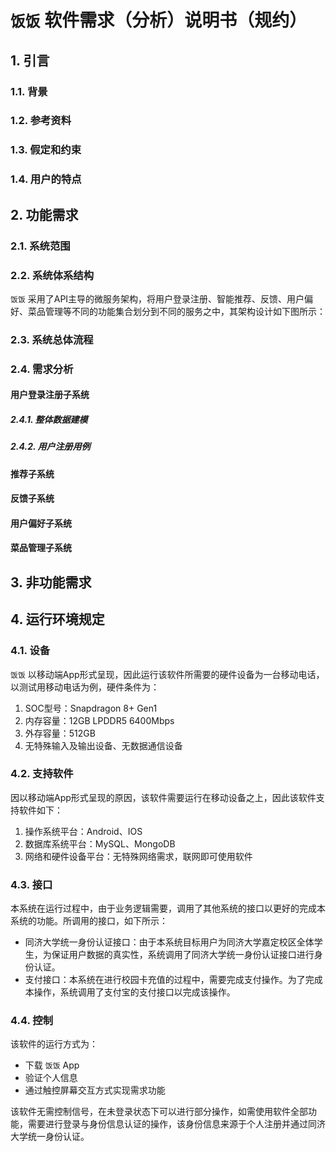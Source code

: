 # `饭饭` 软件需求（分析）说明书（规约）

## 1. 引言

### 1.1. 背景

### 1.2. 参考资料

### 1.3. 假定和约束

### 1.4. 用户的特点



## 2. 功能需求

### 2.1. 系统范围



### 2.2. 系统体系结构

`饭饭` 采用了API主导的微服务架构，将用户登录注册、智能推荐、反馈、用户偏好、菜品管理等不同的功能集合划分到不同的服务之中，其架构设计如下图所示：

### 2.3. 系统总体流程



### 2.4. 需求分析

#### 用户登录注册子系统

##### 2.4.1. 整体数据建模

##### 2.4.2. 用户注册用例

#### 推荐子系统



#### 反馈子系统



#### 用户偏好子系统



#### 菜品管理子系统



## 3. 非功能需求





## 4. 运行环境规定

### 4.1. 设备

`饭饭` 以移动端App形式呈现，因此运行该软件所需要的硬件设备为一台移动电话，以测试用移动电话为例，硬件条件为：

1. SOC型号：Snapdragon 8+ Gen1
2. 内存容量：12GB LPDDR5 6400Mbps
3. 外存容量：512GB
4. 无特殊输入及输出设备、无数据通信设备

### 4.2. 支持软件

因以移动端App形式呈现的原因，该软件需要运行在移动设备之上，因此该软件支持软件如下：

1. 操作系统平台：Android、IOS
2. 数据库系统平台：MySQL、MongoDB
3. 网络和硬件设备平台：无特殊网络需求，联网即可使用软件

### 4.3. 接口

本系统在运行过程中，由于业务逻辑需要，调用了其他系统的接口以更好的完成本系统的功能。所调用的接口，如下所示：

- 同济大学统一身份认证接口：由于本系统目标用户为同济大学嘉定校区全体学生，为保证用户数据的真实性，系统调用了同济大学统一身份认证接口进行身份认证。
- 支付接口：本系统在进行校园卡充值的过程中，需要完成支付操作。为了完成本操作，系统调用了支付宝的支付接口以完成该操作。

### 4.4. 控制

该软件的运行方式为：

- 下载 `饭饭` App
- 验证个人信息
- 通过触控屏幕交互方式实现需求功能

该软件无需控制信号，在未登录状态下可以进行部分操作，如需使用软件全部功能，需要进行登录与身份信息认证的操作，该身份信息来源于个人注册并通过同济大学统一身份认证。